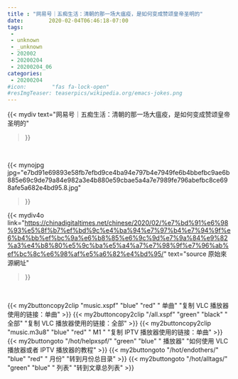 ```yaml
---
title : "网易号｜五痴生活：清朝的那一场大瘟疫，是如何变成赞颂皇帝圣明的"
date:        2020-02-04T06:46:18-07:00
tags:
 - 
 - unknown
 - _unknown
 - 202002
 - 20200204
 - 20200204_06
categories:
 - 20200204
#icon:        "fas fa-lock-open"
#resImgTeaser: teaserpics/wikipedia.org/emacs-jokes.png
---
```


{{< mydiv text="网易号｜五痴生活：清朝的那一场大瘟疫，是如何变成赞颂皇帝圣明的"
>}}
<br>


{{< mynojpg jpg="e7bd91e69893e58fb7efbd9ce4ba94e797b4e7949fe6b4bbefbc9ae6b885e69c9de79a84e982a3e4b880e59cbae5a4a7e7989fe796abefbc8ce698afe5a682e4bd95.8.jpg" 
>}}




{{< mydiv4o link="https://chinadigitaltimes.net/chinese/2020/02/%e7%bd%91%e6%98%93%e5%8f%b7%ef%bd%9c%e4%ba%94%e7%97%b4%e7%94%9f%e6%b4%bb%ef%bc%9a%e6%b8%85%e6%9c%9d%e7%9a%84%e9%82%a3%e4%b8%80%e5%9c%ba%e5%a4%a7%e7%98%9f%e7%96%ab%ef%bc%8c%e6%98%af%e5%a6%82%e4%bd%95/"
text="source 原始來源網址"
>}}


<br>





{{< my2buttoncopy2clip "music.xspf"        "blue"   "red"    " 单曲"  "复制 VLC 播放器使用的链接：单曲" >}} {{< my2buttoncopy2clip "/all.xspf"         "green"  "black"  " 全部"  "复制 VLC 播放器使用的链接：全部" >}} {{< my2buttoncopy2clip "music.m3u8"        "blue"   "red"    " M1 "    "复制 IPTV 播放器使用的链接：单曲" >}} {{< my2buttongoto      "/hot/helpxspf/"    "green"  "blue"   " 播放器" "如何使用 VLC 播放器或者 IPTV 播放器的教程" >}} {{< my2buttongoto      "/hot/endothers/"   "blue"   "red"    " 月份"   "转到月份总目录" >}} {{< my2buttongoto      "/hot/alltags/"     "green"  "blue"   " 列表"   "转到文章总列表" >}} 
